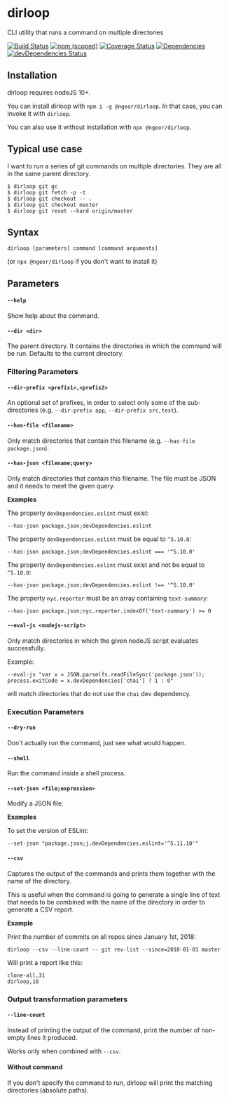 dirloop
=========

CLI utility that runs a command on multiple directories

[![Build Status](https://travis-ci.org/ngeor/dirloop.svg?branch=master)](https://travis-ci.org/ngeor/dirloop)
[![npm (scoped)](https://img.shields.io/npm/v/@ngeor/dirloop.svg)](https://www.npmjs.com/package/@ngeor/dirloop)
[![Coverage Status](https://coveralls.io/repos/github/ngeor/dirloop/badge.svg)](https://coveralls.io/github/ngeor/dirloop)
[![Dependencies](https://david-dm.org/ngeor/dirloop.svg)](https://david-dm.org/ngeor/dirloop)
[![devDependencies Status](https://david-dm.org/ngeor/dirloop/dev-status.svg)](https://david-dm.org/ngeor/dirloop?type=dev)

## Installation

dirloop requires nodeJS 10+.

You can install dirloop with `npm i -g @ngeor/dirloop`. In that case, you can invoke it with `dirloop`.

You can also use it without installation with `npx @ngeor/dirloop`.

## Typical use case

I want to run a series of git commands on multiple directories. They are all in
the same parent directory.

```
$ dirloop git gc
$ dirloop git fetch -p -t
$ dirloop git checkout -- .
$ dirloop git checkout master
$ dirloop git reset --hard origin/master
```

## Syntax

`dirloop [parameters] command [command arguments]`

(or `npx @ngeor/dirloop` if you don't want to install it)

## Parameters

#### `--help`

Show help about the command.

#### `--dir <dir>`

The parent directory. It contains the directories in which the command
will be run. Defaults to the current directory.

### Filtering Parameters

#### `--dir-prefix <prefix1>,<prefix2>`

An optional set of prefixes, in order to select only some of the
sub-directories (e.g. `--dir-prefix app`, `--dir-prefix src,test`).

#### `--has-file <filename>`

Only match directories that contain this filename (e.g. `--has-file package.json`).

#### `--has-json <filename;query>`

Only match directories that contain this filename. The file must be JSON and it needs to meet the given query.

**Examples**

The property `devDependencies.eslint` must exist:

```
--has-json package.json;devDependencies.eslint
```

The property `devDependencies.eslint` must be equal to `^5.10.0`:

```
--has-json package.json;devDependencies.eslint === '^5.10.0'
```

The property `devDependencies.eslint` must exist and not be equal to `^5.10.0`:

```
--has-json package.json;devDependencies.eslint !== '^5.10.0'
```

The property `nyc.reporter` must be an array containing `text-summary`:

```
--has-json package.json;nyc.reporter.indexOf('text-summary') >= 0
```

#### `--eval-js <nodejs-script>`

Only match directories in which the given nodeJS script evaluates
successfully.

Example:

```
--eval-js "var x = JSON.parse(fs.readFileSync('package.json')); process.exitCode = x.devDependencies['chai'] ? 1 : 0"
```

will match directories that do not use the `chai` dev dependency.


### Execution Parameters

#### `--dry-run`

Don't actually run the command, just see what would happen.

#### `--shell`

Run the command inside a shell process.

#### `--set-json <file;expression>`

Modify a JSON file.

**Examples**

To set the version of ESLint:

```
--set-json "package.json;j.devDependencies.eslint='^5.11.10'"
```

#### `--csv`

Captures the output of the commands and prints them together with the name of the directory.

This is useful when the command is going to generate a single line of text that needs to be combined with
the name of the directory in order to generate a CSV report.

**Example**

Print the number of commits on all repos since January 1st, 2018:

```
dirloop --csv --line-count -- git rev-list --since=2018-01-01 master
```

Will print a report like this:

```
clone-all,31
dirloop,10
```

### Output transformation parameters

#### `--line-count`

Instead of printing the output of the command, print the number of non-empty lines it produced.

Works only when combined with `--csv`.

####  Without command

If you don't specify the command to run, dirloop will print the matching directories (absolute paths).
